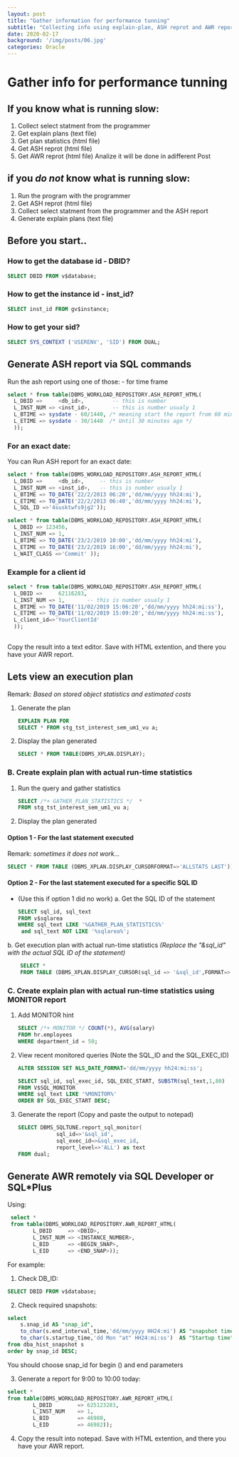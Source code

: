 ```yaml
---   
layout: post
title: "Gather information for performance tunning"
subtitle: "Collecting info using explain-plan, ASH reprot and AWR report"
date: 2020-02-17
background: '/img/posts/06.jpg'
categories: Oracle
---  
```

# Gather info for performance tunning
## If you know what is running slow:
1. Collect select statment from the programmer
2. Get explain plans (text file)
3. Get plan statistics (html file)
4. Get ASH reprot (html file)
5. Get AWR reprot (html file)
Analize it will be done in adifferent Post

## if you *do not* know what is running slow:
1. Run the program with the programmer
2. Get ASH reprot (html file)
3. Collect select statment from the programmer and the ASH report
4. Generate explain plans (text file)


## Before you start..

### How to get the database id - DBID?
```sql
SELECT DBID FROM v$database;
```

### How to get the instance id - inst_id?
```sql
SELECT inst_id FROM gv$instance;
```

### How to get your sid?
```sql
SELECT SYS_CONTEXT ('USERENV', 'SID') FROM DUAL;
```

## Generate ASH report via SQL commands
Run the ash report using one of those: 
	- for time frame
```sql
select * from table(DBMS_WORKLOAD_REPOSITORY.ASH_REPORT_HTML(
  L_DBID =>     <db_id>,         -- this is number
  L_INST_NUM => <inst_id>,       -- this is number usualy 1
  L_BTIME => sysdate - 60/1440, /* meaning start the report from 60 minutes ago */
  L_ETIME => sysdate - 30/1440  /* Until 30 minutes ago */
  ));
```
### For an exact date:
You can Run ASH report for an exact date:
```sql
select * from table(DBMS_WORKLOAD_REPOSITORY.ASH_REPORT_HTML(
  L_DBID =>     <db_id>,     -- this is number
  L_INST_NUM => <inst_id>,   -- this is number usualy 1
  L_BTIME => TO_DATE('22/2/2013 06:20','dd/mm/yyyy hh24:mi'),
  L_ETIME => TO_DATE('22/2/2013 06:40','dd/mm/yyyy hh24:mi'),
  L_SQL_ID =>'4susktwfs9jg2'));

select * from table(DBMS_WORKLOAD_REPOSITORY.ASH_REPORT_HTML(
  L_DBID => 123456, 
  L_INST_NUM => 1,  
  L_BTIME => TO_DATE('23/2/2019 10:00','dd/mm/yyyy hh24:mi'),
  L_ETIME => TO_DATE('23/2/2019 16:00','dd/mm/yyyy hh24:mi'),
  L_WAIT_CLASS =>'Commit' ));
```
### Example for a client id
```sql
select * from table(DBMS_WORKLOAD_REPOSITORY.ASH_REPORT_HTML(
  L_DBID =>     62116283,         
  L_INST_NUM => 1,       -- this is number usualy 1
  L_BTIME => TO_DATE('11/02/2019 15:06:20','dd/mm/yyyy hh24:mi:ss'),
  L_ETIME => TO_DATE('11/02/2019 15:09:20','dd/mm/yyyy hh24:mi:ss'),
  L_client_id=>'YourClientId'
  ));
 
```

Copy the result into a text editor. Save with HTML extention, and there you have your AWR report.


## Lets view an execution plan 
Remark: *Based on stored object statistics and estimated costs*
1. Generate the plan
    ```sql
    EXPLAIN PLAN FOR
    SELECT * FROM stg_tst_interest_sem_um1_vu a;
    ```

2. Display the plan generated
    ```sql
    SELECT * FROM TABLE(DBMS_XPLAN.DISPLAY);
    ```


### B. Create explain plan with actual run-time statistics
1. Run the query and gather statistics
    ```sql
    SELECT /*+ GATHER_PLAN_STATISTICS */  * 
    FROM stg_tst_interest_sem_um1_vu a;
    ```

2. Display the plan generated
#### Option 1 - For the last statement executed
Remark: *sometimes it does not work...*
```sql
SELECT * FROM TABLE (DBMS_XPLAN.DISPLAY_CURSORFORMAT=>'ALLSTATS LAST'));
```

#### Option 2 - For the last statement executed for a specific SQL ID
* (Use this if option 1 did no work)
a. Get the SQL ID of the statement
    ```sql
    SELECT sql_id, sql_text 
    FROM v$sqlarea 
    WHERE sql_text LIKE '%GATHER_PLAN_STATISTICS%' 
     and sql_text NOT LIKE '%sqlarea%';
    ```
b. Get execution plan with actual run-time statistics
    *(Replace the "&sql_id" with the actual SQL ID of the statement)*
```sql
    SELECT * 
    FROM TABLE (DBMS_XPLAN.DISPLAY_CURSOR(sql_id => '&sql_id',FORMAT=>'ALLSTATS LAST'));
```

### C. Create explain plan with actual run-time statistics using MONITOR report
1. Add MONITOR hint
    ```sql
    SELECT /*+ MONITOR */ COUNT(*), AVG(salary)
    FROM hr.employees
    WHERE department_id = 50;
    ```

2. View recent monitored queries
  (Note the SQL_ID and the SQL_EXEC_ID)
    ```sql
    ALTER SESSION SET NLS_DATE_FORMAT='dd/mm/yyyy hh24:mi:ss';
   
    SELECT sql_id, sql_exec_id, SQL_EXEC_START, SUBSTR(sql_text,1,80)
    FROM V$SQL_MONITOR
    WHERE sql_text LIKE '%MONITOR%'
    ORDER BY SQL_EXEC_START DESC;
    ```

3. Generate the report 
  (Copy and paste the output to notepad)
    ```sql
    SELECT DBMS_SQLTUNE.report_sql_monitor(
                sql_id=>'&sql_id', 
                sql_exec_id=>&sql_exec_id, 
                report_level=>'ALL') as text 
    FROM dual;
    ```

## Generate AWR remotely via SQL Developer or SQL*Plus

Using: 
```sql
 select * 
 from table(DBMS_WORKLOAD_REPOSITORY.AWR_REPORT_HTML(
		L_DBID     => <DBID>, 
		L_INST_NUM => <INSTANCE_NUMBER>, 
		L_BID      => <BEGIN_SNAP>, 
		L_EID      => <END_SNAP>));
```

For example:
1. Check DB_ID:
```sql
SELECT DBID FROM v$database;
```

2. Check required snapshots:
```sql
select 
	s.snap_id AS "snap_id",  
	to_char(s.end_interval_time,'dd/mm/yyyy HH24:mi') AS "snapshot time",
	to_char(s.startup_time,'dd Mon "at" HH24:mi:ss')  AS "Startup time"
from dba_hist_snapshot s
order by snap_id DESC;
```
You should choose snap_id for begin () and end parameters

3. Generate a report for 9:00 to 10:00 today:
```sql 
select * 
from table(DBMS_WORKLOAD_REPOSITORY.AWR_REPORT_HTML(
        L_DBID        => 625123283, 
        L_INST_NUM    => 1, 
        L_BID         => 46980, 
        L_EID         => 46982));
```

4. Copy the result into notepad. Save with HTML extention, and there you have your AWR report.


